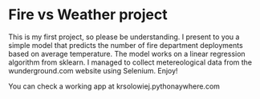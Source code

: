 # Fire vs Weather project

This is my first project, so please be understanding.
I present to you a simple model that predicts the number of fire department deployments based on average temperature.
The model works on a linear regression algorithm from sklearn.
I managed to collect metereological data from the wunderground.com website using Selenium.
Enjoy!

You can check a working app at krsolowiej.pythonaywhere.com